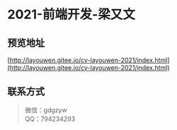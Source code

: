 # 2021-前端开发-梁又文

## 预览地址

[http://layouwen.gitee.io/cv-layouwen-2021/index.html](http://layouwen.gitee.io/cv-layouwen-2021/index.html)

## 联系方式
> 微信：gdgzyw  
> QQ：794234293